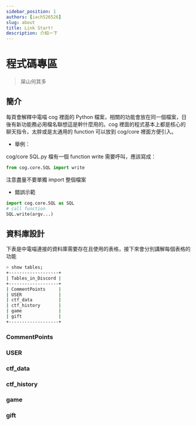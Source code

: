 ```yaml
---
sidebar_position: 1
authors: [iach526526]
slug: about
title: Link Start!
description: 介紹一下
---
```

# 程式碼專區
> 屎山何其多

## 簡介
每頁會解釋中電喵 cog 裡面的 Python 檔案，相關的功能會放在同一個檔案，日後有新功能務必用檔名聯想這是幹什麼用的。cog 裡面的程式基本上都是核心的聊天指令，太胖或是太通用的 function 可以放到 cog/core 裡面方便引入。

- 舉例：

cog/core SQL.py 檔有一個 function write 需要呼叫，應該寫成：
```py
from cog.core.SQL import write
```

注意盡量不要單獨 import 整個檔案

- 錯誤示範

```py
import cog.core.SQL as SQL
# call function
SQL.write(argv...)
```

## 資料庫設計

下表是中電喵連接的資料庫需要存在且使用的表格，接下來會分別講解每個表格的功能

```bash
> show tables;
+-------------------+
| Tables_in_Discord |
+-------------------+
| CommentPoints     |
| USER              |
| ctf_data          |
| ctf_history       |
| game              |
| gift              |
+-------------------+
```

### CommentPoints


### USER


### ctf_data


### ctf_history


### game


### gift

